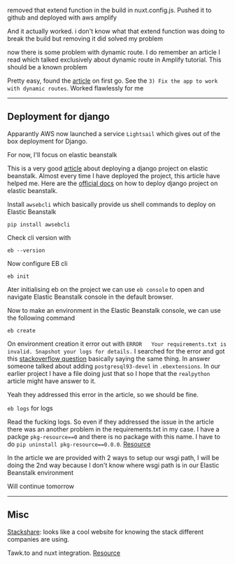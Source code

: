 removed that extend function in the build in nuxt.config.js. Pushed it to github and deployed with aws amplify

And it actually worked. i don't know what that extend function was doing to break the build but removing it did solved my problem

now there is some problem with dynamic route. I do remember an article I read which talked exclusively about dynamic route in Amplify tutorial. This should be a known problem

Pretty easy, found the [article](https://medium.com/@pascalluther/deploy-a-nuxt-spa-app-to-amazons-aws-amplify-74994d4326c1) on first go. See the `3) Fix the app to work with dynamic routes`. Worked flawlessly for me

***

## Deployment for django

Apparantly AWS now launched a service `Lightsail` which gives out of the box deployment for Django.

For now, I'll focus on elastic beanstalk

This is a very good [article](https://realpython.com/deploying-a-django-app-and-postgresql-to-aws-elastic-beanstalk/) about deploying a django project on elastic beanstalk. Almost every time I have deployed the project, this article have helped me. Here are the [official docs](https://docs.aws.amazon.com/elasticbeanstalk/latest/dg/create-deploy-python-django.html) on how to deploy django project on elastic beanstalk.

Install `awsebcli` which basically provide us shell commands to deploy on Elastic Beanstalk

`pip install awsebcli`

Check cli version with

`eb --version`

Now configure EB cli

`eb init`

Ater initialising eb on the project we can use `eb console` to open and navigate Elastic Beanstalk console in the default browser.

Now to make an environment in the Elastic Beanstalk console, we can use the following command

`eb create`

On environment creation it error out with `ERROR   Your requirements.txt is invalid. Snapshot your logs for details.` I searched for the error and got this [stackoverflow question](https://stackoverflow.com/questions/18554666/invalid-requirements-txt-on-deploying-django-app-to-aws-beanstalk) basically saying the same thing. In answer someone talked about adding `postgresql93-devel` in `.ebextensions`. In our earlier project I have a file doing just that so I hope that the `realpython` article might have answer to it.

Yeah they addressed this error in the article, so we should be fine.

`eb logs` for logs

Read the fucking logs. So even if they addressed the issue in the article there was an another problem in the requirements.txt in my case. I have a packge `pkg-resource==0` and there is no package with this name. I have to do `pip uninstall pkg-resource==0.0.0`. [Resource](https://stackoverflow.com/questions/40670602/could-not-find-a-version-that-satisfies-the-requirement-pkg-resources-0-0-0)

In the article we are provided with 2 ways to setup our wsgi path, I will be doing the 2nd way because I don't know where wsgi path is in our Elastic Beanstalk environment

Will continue tomorrow

***
## Misc

[Stackshare](https://stackshare.io/): looks like a cool website for knowing the stack different companies are using.

Tawk.to and nuxt integration. [Resource](https://stackoverflow.com/questions/51644901/using-tawk-to-with-nuxt-vue-application)